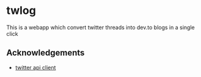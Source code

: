 # twlog

This is a webapp which convert twitter threads into dev.to blogs in a single click

## Acknowledgements

- [twitter api client](https://github.com/FeedHive/twitter-api-client)
